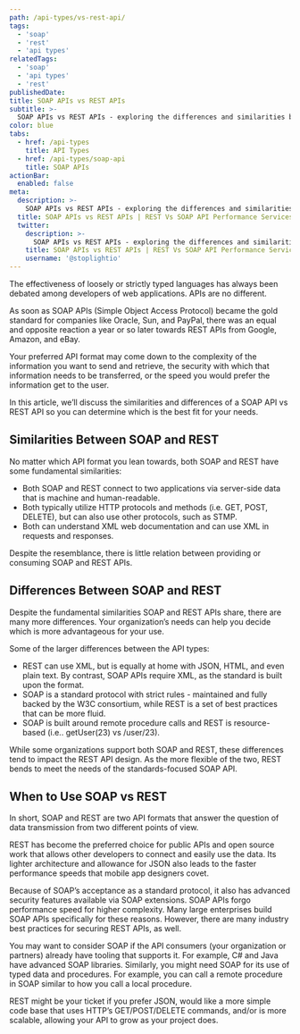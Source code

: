 ```yaml
---
path: /api-types/vs-rest-api/
tags:
  - 'soap'
  - 'rest'
  - 'api types'
relatedTags:
  - 'soap'
  - 'api types'
  - 'rest'
publishedDate:
title: SOAP APIs vs REST APIs
subtitle: >-
  SOAP APIs vs REST APIs - exploring the differences and similarities between these two approach to web services.
color: blue
tabs:
  - href: /api-types
    title: API Types
  - href: /api-types/soap-api
    title: SOAP APIs
actionBar:
  enabled: false
meta:
  description: >-
    SOAP APIs vs REST APIs - exploring the differences and similarities between these two approach to web services.  
  title: SOAP APIs vs REST APIs | REST Vs SOAP API Performance Services
  twitter:
    description: >-
      SOAP APIs vs REST APIs - exploring the differences and similarities between these two approach to web services.
    title: SOAP APIs vs REST APIs | REST Vs SOAP API Performance Services
    username: '@stoplightio'
---
```



The effectiveness of loosely or strictly typed languages has always been debated among developers of web applications. APIs are no different.

As soon as SOAP APIs (Simple Object Access Protocol) became the gold standard for companies like Oracle, Sun, and PayPal, there was an equal and opposite reaction a year or so later towards REST APIs from Google, Amazon, and eBay.

Your preferred API format may come down to the complexity of the information you want to send and retrieve, the security with which that information needs to be transferred, or the speed you would prefer the information get to the user.

In this article, we’ll discuss the similarities and differences of a SOAP API vs REST API so you can determine which is the best fit for your needs.

## Similarities Between SOAP and REST

No matter which API format you lean towards, both SOAP and REST have some fundamental similarities:

* Both SOAP and REST connect to two applications via server-side data that is machine and human-readable.
* Both typically utilize HTTP protocols and methods (i.e. GET, POST, DELETE), but can also use other protocols, such as STMP.
* Both can understand XML web documentation and can use XML in requests and responses.

Despite the resemblance, there is little relation between providing or consuming SOAP and REST APIs.

## Differences Between SOAP and REST

Despite the fundamental similarities SOAP and REST APIs share, there are many more differences. Your organization’s needs can help you decide which is more advantageous for your use.

Some of the larger differences between the API types:

* REST can use XML, but is equally at home with JSON, HTML, and even plain text. By contrast, SOAP APIs require XML, as the standard is built upon the format.
* SOAP is a standard protocol with strict rules - maintained and fully backed by the W3C consortium, while REST is a set of best practices that can be more fluid.
* SOAP is built around remote procedure calls and REST is resource-based (i.e.. getUser(23) vs /user/23).

While some organizations support both SOAP and REST, these differences tend to impact the REST API design. As the more flexible of the two, REST bends to meet the needs of the standards-focused SOAP API.

## When to Use SOAP vs REST

In short, SOAP and REST are two API formats that answer the question of data transmission from two different points of view.

REST has become the preferred choice for public APIs and open source work that allows other developers to connect and easily use the data. Its lighter architecture and allowance for JSON also leads to the faster performance speeds that mobile app designers covet.

Because of SOAP’s acceptance as a standard protocol, it also has advanced security features available via SOAP extensions. SOAP APIs forgo performance speed for higher complexity. Many large enterprises build SOAP APIs specifically for these reasons. However, there are many industry best practices for securing REST APIs, as well.

You may want to consider SOAP if the API consumers (your organization or partners) already have tooling that supports it. For example, C# and Java have advanced SOAP libraries. Similarly, you might need SOAP for its use of typed data and procedures. For example, you can call a remote procedure in SOAP similar to how you call a local procedure.

REST might be your ticket if you prefer JSON, would like a more simple code base that uses HTTP’s GET/POST/DELETE commands, and/or is more scalable, allowing your API to grow as your project does.
